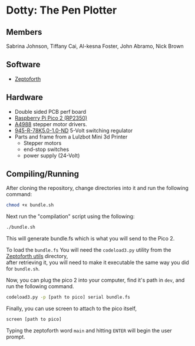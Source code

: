 # Dotty: The Pen Plotter

## Members
Sabrina Johnson, Tiffany Cai, Al-kesna Foster, John Abramo, Nick Brown

## Software
- [Zeptoforth](https://github.com/tabemann/zeptoforth)

## Hardware
- Double sided PCB perf board
- [Raspberry Pi Pico 2 (RP2350)](https://www.digikey.com/en/products/detail/raspberry-pi/SC1631/24627136)
- [A4988](http://hiletgo.com/ProductDetail/1952643.html) stepper motor drivers.
- [945-R-78K5.0-1.0-ND](https://www.digikey.com/en/products/detail/recom-power/R-78K5-0-1-0/18093047) 5-Volt switching regulator
- Parts and frame from a Lulzbot Mini 3d Printer
  - Stepper motors
  - end-stop switches
  - power supply (24-Volt)

## Compiling/Running
After cloning the repository, change directories into it and run the following command:
``` bash
chmod +x bundle.sh
```
Next run the "compilation" script using the following:
``` bash
./bundle.sh
```
This will generate bundle.fs which is what you will send to the Pico 2.  

To load the `bundle.fs` You will need the `codeload3.py` utility from the [Zeptoforth utils](https://github.com/tabemann/zeptoforth/blob/master/utils/codeload3.py) directory,  
after retrieving it, you will need to make it executable the same way you did for `bundle.sh`.  

Now, you can plug the pico 2 into your computer, find it's path in `dev`, and run the following command.
``` bash
codeload3.py -p [path to pico] serial bundle.fs
```
Finally, you can use screen to attach to the pico itself,  
```bash
screen [path to pico]
```
Typing the zeptoforth word `main` and hitting `ENTER` will begin the user prompt.

